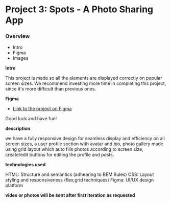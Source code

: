 # Project 3: Spots - A Photo Sharing App

### Overview

- Intro
- Figma
- Images

**Intro**

This project is made so all the elements are displayed correctly on popular screen sizes. We recommend investing more time in completing this project, since it's more difficult than previous ones.

**Figma**

- [Link to the project on Figma](https://www.figma.com/file/BBNm2bC3lj8QQMHlnqRsga/Sprint-3-Project-%E2%80%94-Spots?type=design&node-id=2%3A60&mode=design&t=afgNFybdorZO6cQo-1)

Good luck and have fun!

**description**

we have a fully responsive design for seamless display and efficiency on all screen sizes, a user profile section with avatar and bio, photo gallery made using grid layout which auto fills photos according to screen size, create/edit buttons for editing the profile and posts.

**technologies used**

HTML: Structure and semantics (adhearing to BEM Rules)
CSS: Layout styling and responsiveness (flex,grid techniques)
Figma: UI/UX design platform

**video or photos will be sent after first iteration as requested**
